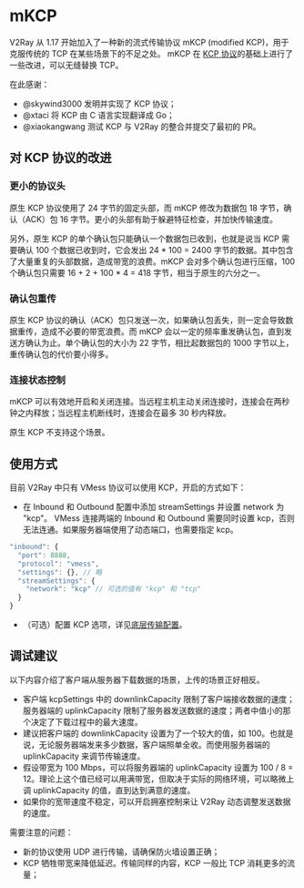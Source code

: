 # mKCP

V2Ray 从 1.17 开始加入了一种新的流式传输协议 mKCP (modified KCP)，用于克服传统的 TCP 在某些场景下的不足之处。
mKCP 在 [KCP 协议](https://github.com/skywind3000/kcp)的基础上进行了一些改进，可以无缝替换 TCP。

在此感谢：
* @skywind3000 发明并实现了 KCP 协议；
* @xtaci 将 KCP 由 C 语言实现翻译成 Go；
* @xiaokangwang 测试 KCP 与 V2Ray 的整合并提交了最初的 PR。
 
## 对 KCP 协议的改进
### 更小的协议头
原生 KCP 协议使用了 24 字节的固定头部，而 mKCP 修改为数据包 18 字节，确认（ACK）包 16 字节。更小的头部有助于躲避特征检查，并加快传输速度。

另外，原生 KCP 的单个确认包只能确认一个数据包已收到，也就是说当 KCP 需要确认 100 个数据已收到时，它会发出 24 \* 100 = 2400 字节的数据。其中包含了大量重复的头部数据，造成带宽的浪费。mKCP 会对多个确认包进行压缩，100 个确认包只需要 16 + 2 + 100 \* 4 = 418 字节，相当于原生的六分之一。

### 确认包重传
原生 KCP 协议的确认（ACK）包只发送一次，如果确认包丢失，则一定会导致数据重传，造成不必要的带宽浪费。而 mKCP 会以一定的频率重发确认包，直到发送方确认为止。单个确认包的大小为 22 字节，相比起数据包的 1000 字节以上，重传确认包的代价要小得多。

### 连接状态控制
mKCP 可以有效地开启和关闭连接。当远程主机主动关闭连接时，连接会在两秒钟之内释放；当远程主机断线时，连接会在最多 30 秒内释放。

原生 KCP 不支持这个场景。

## 使用方式
目前 V2Ray 中只有 VMess 协议可以使用 KCP，开启的方式如下：

* 在 Inbound 和 Outbound 配置中添加 streamSettings 并设置 network 为 "kcp"。
VMess 连接两端的 Inbound 和 Outbound 需要同时设置 kcp，否则无法连通。如果服务器端使用了动态端口，也需要指定 kcp。

```javascript
"inbound": {
  "port": 8888,
  "protocol": "vmess",
  "settings": {}, // 略
  "streamSettings": {
    "network": "kcp" // 可选的值有 "kcp" 和 "tcp"
  }
}
```

* （可选）配置 KCP 选项，详见[底层传输配置](../chapter_02/05_transport.md)。

## 调试建议
以下内容介绍了客户端从服务器下载数据的场景，上传的场景正好相反。
* 客户端 kcpSettings 中的 downlinkCapacity 限制了客户端接收数据的速度；服务器端的 uplinkCapacity 限制了服务器发送数据的速度；两者中值小的那个决定了下载过程中的最大速度。
* 建议把客户端的 downlinkCapacity 设置为了一个较大的值，如 100。也就是说，无论服务器端发来多少数据，客户端照单全收。而使用服务器端的 uplinkCapacity 来调节传输速度。
* 假设带宽为 100 Mbps，可以将服务器端的 uplinkCapacity 设置为 100 / 8 = 12。理论上这个值已经可以用满带宽，但取决于实际的网络环境，可以略微上调 uplinkCapacity 的值，直到达到满意的速度。
* 如果你的宽带速度不稳定，可以开启拥塞控制来让 V2Ray 动态调整发送数据的速度。

需要注意的问题：
* 新的协议使用 UDP 进行传输，请确保防火墙设置正确；
* KCP 牺牲带宽来降低延迟。传输同样的内容，KCP 一般比 TCP 消耗更多的流量；

